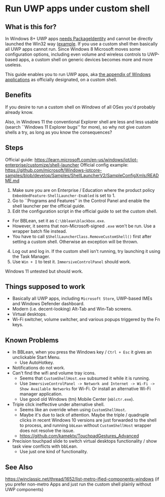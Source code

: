 # Run UWP apps under custom shell

## What is this for?

In Windows 8+ UWP apps [needs PackageIdentity](https://blogs.windows.com/windowsdeveloper/2019/10/29/identity-registration-and-activation-of-non-packaged-win32-apps/) and cannot be directly launched the Win32 way ([example](https://poetengineer.postach.io/post/how-to-open-windows-modern-app-from-the-command-line]). If you use a custom shell then basically all UWP apps cannot run. Since Windows 8 Microsoft moves some configuration options, including even volume and wireless controls to UWP-based apps, a custom shell on generic devices becomes more and more useless.

This guide enables you to run UWP apps, aka [the appendix of Windows applications](https://www.thurrott.com/dev/206351/microsoft-confirms-uwp-is-not-the-future-of-windows-apps) as officially designated, on a custom shell.

## Benefits

If you desire to run a custom shell on *Windows* of all OSes you'd probably already know.

Also, in Windows 11 the conventional Explorer shell are less and less usable (search ``Windows 11 Explorer bugs'' for more), so why not give custom shells a try, as long as you know the consequences?

## Steps

Official guide: https://learn.microsoft.com/en-us/windows/iot/iot-enterprise/customize/shell-launcher
Official config example: https://github.com/microsoft/Windows-iotcore-samples/blob/develop/Samples/ShellLauncherV2/SampleConfigXmls/README.md

1. Make sure you are on Enterprise / Education where the product policy `EmbeddedFeature-ShellLauncher-Enabled` is set to 1.
2. Go to ``Programs and Features'' in the Control Panel and enable the shell launcher per the official guide.
3. Edit the configuration script in the official guide to set the custom shell.
  * For BBLean, set it as `C:\bblean\blackbox.exe`.
  * However, it seems that non-Microsoft-signed `.exe` won't be run. Use a wrapper batch file instead.
  * You have to call `$ShellLauncherClass.RemoveCustomShell()` first after setting a custom shell. Otherwise an exception will be thrown.
4. Log out and log in. If the custom shell isn't running, try launching it using the Task Manager.
5. Use `Win + I` to test it. `ImmersiveControlPanel` should work.

Windows 11 untested but should work.

## Things supposed to work

* Basically all UWP apps, including `Microsoft Store`, UWP-based IMEs and Windows Defender dashboard.
* Modern (i.e. decent-looking) Alt-Tab and Win-Tab screens.
* Virtual desktops.
* Wi-Fi switcher, volume switcher, and various popups triggered by the Fn keys.

## Known Problems

* In BBLean, when you press the Windows key / `Ctrl + Esc` it gives an unclickable Start Menu.
  * Use AutoHotkey.
* Notifications do not work.
* Can't find the wifi and volume tray icons.
  * Seems that `CustomShellHost.exe` subsumed it while it is running.
  * Use `ImmersiveControlPanel -> Network and Internet -> Wi-Fi -> Show Available Networks` for Wi-Fi. Or install an alternative Wi-Fi manager application.
  * Use good old Windows (tm) Mobile Center (`mblctr.exe`).
* Triple click ineffective under alternative shell.
  * Seems like an override when using `CustomShellHost`.
  * Maybe it's due to lack of attention. Maybe the triple / quadruple clicks in recent Windows 10 versions are just forwarded to the shell to process, and running `bbLean` without `CustomShellHost` wrapper does not resolve the issue.
  * https://github.com/kamektx/TouchpadGestures_Advanced
* Precision touchpad slide to switch virtual desktops functionality / show task view conflicts with bbLean.
  * Use just one kind of functionality.

## See Also

https://winclassic.net/thread/1652/list-metro-ified-components-windows (if you prefer non-metro Apps and just run the custom shell plainly without UWP components)
